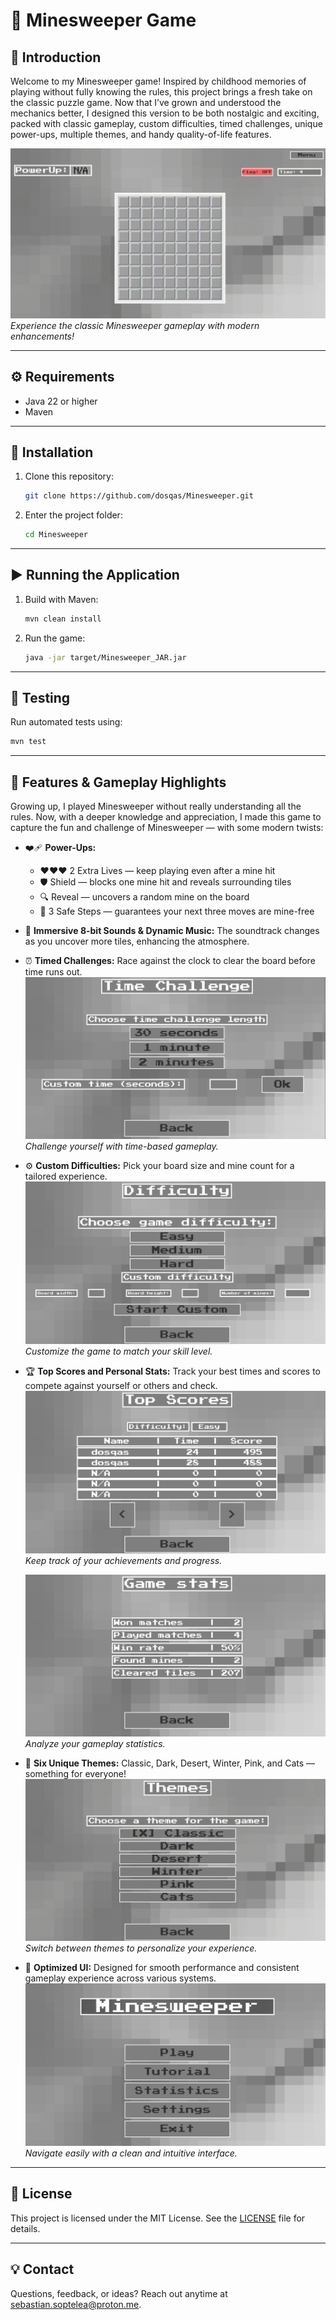 # 🎯 Minesweeper Game

## 🎉 Introduction

Welcome to my Minesweeper game! Inspired by childhood memories of playing without fully knowing the rules, this project brings a fresh take on the classic puzzle game. Now that I’ve grown and understood the mechanics better, I designed this version to be both nostalgic and exciting, packed with classic gameplay, custom difficulties, timed challenges, unique power-ups, multiple themes, and handy quality-of-life features.

![Gameplay Preview](demo/gameplay.gif)  
*Experience the classic Minesweeper gameplay with modern enhancements!*

---

## ⚙️ Requirements

* Java 22 or higher
* Maven

---

## 🚀 Installation

1. Clone this repository:

   ```bash
   git clone https://github.com/dosqas/Minesweeper.git
   ```
2. Enter the project folder:

   ```bash
   cd Minesweeper
   ```

---

## ▶️ Running the Application

1. Build with Maven:

   ```bash
   mvn clean install
   ```
2. Run the game:

   ```bash
   java -jar target/Minesweeper_JAR.jar
   ```

---

## 🧪 Testing

Run automated tests using:

```bash
mvn test
```

---

## 🌟 Features & Gameplay Highlights

Growing up, I played Minesweeper without really understanding all the rules. Now, with a deeper knowledge and appreciation, I made this game to capture the fun and challenge of Minesweeper — with some modern twists:

* ❤️‍🩹 **Power-Ups:**

    * ❤️❤️❤️ 2 Extra Lives — keep playing even after a mine hit
    * 🛡️ Shield — blocks one mine hit and reveals surrounding tiles
    * 🔍 Reveal — uncovers a random mine on the board
    * 👣 3 Safe Steps — guarantees your next three moves are mine-free


* 🎵 **Immersive 8-bit Sounds & Dynamic Music:** The soundtrack changes as you uncover more tiles, enhancing the atmosphere.


* ⏰ **Timed Challenges:** Race against the clock to clear the board before time runs out.  
  ![Timed Challenge Menu](demo/timedchallengemenu.png)  
  *Challenge yourself with time-based gameplay.*

  
* ⚙️ **Custom Difficulties:** Pick your board size and mine count for a tailored experience.  
  ![Difficulty Menu](demo/difficultymenu.png)  
  *Customize the game to match your skill level.*

  
* 🏆 **Top Scores and Personal Stats:** Track your best times and scores to compete against yourself or others and check.  
  ![Top Scores](demo/topscores.png)  
  *Keep track of your achievements and progress.*  

  ![Game Stats](demo/gamestats.png)  
  *Analyze your gameplay statistics.*


* 🎨 **Six Unique Themes:** Classic, Dark, Desert, Winter, Pink, and Cats — something for everyone!  
  ![Themes Preview](demo/themes.gif)  
  *Switch between themes to personalize your experience.*


* 📱 **Optimized UI:** Designed for smooth performance and consistent gameplay experience across various systems.  
  ![Main menu](demo/mainmenu.png)  
  *Navigate easily with a clean and intuitive interface.*

---

## 📄 License

This project is licensed under the MIT License. See the [LICENSE](LICENSE) file for details.

---

## 💡 Contact

Questions, feedback, or ideas? Reach out anytime at [sebastian.soptelea@proton.me](mailto:sebastian.soptelea@proton.me).